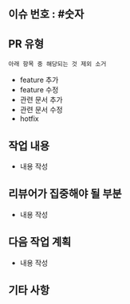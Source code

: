 ## 이슈 번호 : #숫자


## PR 유형
`아래 항목 중 해당되는 것 제외 소거`
- feature 추가
- feature 수정
- 관련 문서 추가
- 관련 문서 수정
- hotfix

## 작업 내용
- 내용 작성

## 리뷰어가 집중해야 될 부분
- 내용 작성

## 다음 작업 계획
- 내용 작성

## 기타 사항
